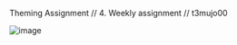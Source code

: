 Theming Assignment // 4. Weekly assignment // t3mujo00


![image](https://github.com/user-attachments/assets/32a53649-5512-4a22-8563-29711e3d15fc)
